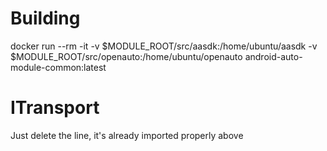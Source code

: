 
# Building
docker run --rm -it -v $MODULE_ROOT/src/aasdk:/home/ubuntu/aasdk -v $MODULE_ROOT/src/openauto:/home/ubuntu/openauto android-auto-module-common:latest
# ITransport
Just delete the line, it's already imported properly above
